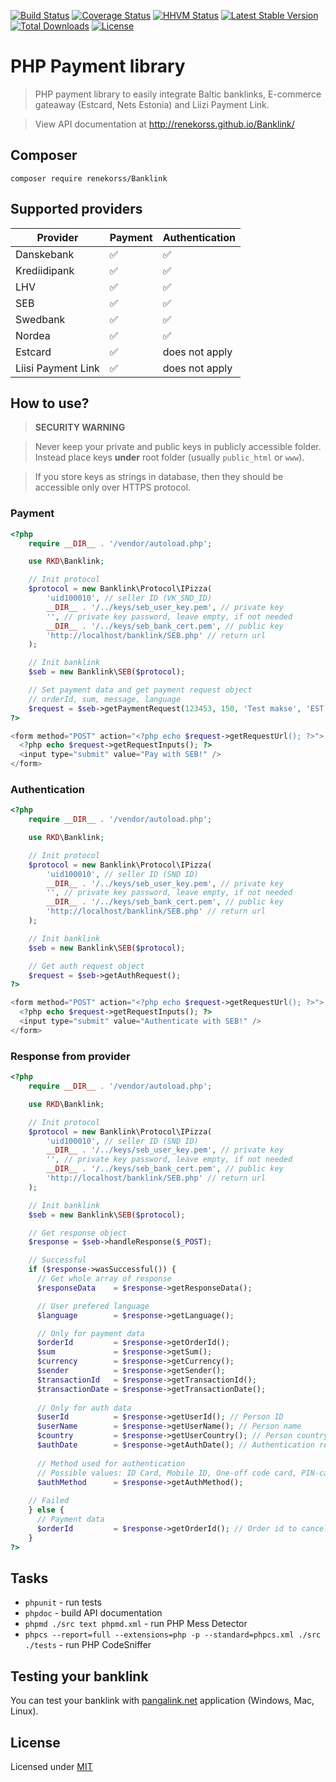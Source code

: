 [![Build Status](https://travis-ci.org/renekorss/Banklink.svg?branch=master)](https://travis-ci.org/renekorss/Banklink) 
[![Coverage Status](https://coveralls.io/repos/renekorss/Banklink/badge.svg?branch=master&service=github)](https://coveralls.io/github/renekorss/Banklink?branch=master)
[![HHVM Status](http://hhvm.h4cc.de/badge/renekorss/banklink.svg?style=flat)](http://hhvm.h4cc.de/package/renekorss/banklink)
[![Latest Stable Version](https://poser.pugx.org/renekorss/banklink/v/stable)](https://packagist.org/packages/renekorss/banklink)
[![Total Downloads](https://poser.pugx.org/renekorss/banklink/downloads)](https://packagist.org/packages/renekorss/banklink)
[![License](http://img.shields.io/badge/license-MIT-blue.svg)](LICENSE)

# PHP Payment library

> PHP payment library to easily integrate Baltic banklinks, E-commerce gateaway (Estcard, Nets Estonia) and Liizi Payment Link.

> View API documentation at http://renekorss.github.io/Banklink/

## Composer

    composer require renekorss/Banklink

## Supported providers

Provider          | Payment             | Authentication    
------------------| ------------------- | ------------------
Danskebank        | :white_check_mark:  | :white_check_mark:
Krediidipank      | :white_check_mark:  | :white_check_mark:
LHV               | :white_check_mark:  | :white_check_mark:
SEB               | :white_check_mark:  | :white_check_mark:
Swedbank          | :white_check_mark:  | :white_check_mark:
Nordea            | :white_check_mark:  | :white_check_mark:
Estcard           | :white_check_mark:  | does not apply
Liisi Payment Link| :white_check_mark:  | does not apply

## How to use?

> **SECURITY WARNING** 

> Never keep your private and public keys in publicly accessible folder. Instead place keys **under** root folder (usually `public_html` or `www`).

> If you store keys as strings in database, then they should be accessible only over HTTPS protocol.

### Payment

````php
<?php
    require __DIR__ . '/vendor/autoload.php';

    use RKD\Banklink;

    // Init protocol
    $protocol = new Banklink\Protocol\IPizza(
        'uid100010', // seller ID (VK_SND_ID)
        __DIR__ . '/../keys/seb_user_key.pem', // private key
        '', // private key password, leave empty, if not needed
        __DIR__ . '/../keys/seb_bank_cert.pem', // public key
        'http://localhost/banklink/SEB.php' // return url
    );

    // Init banklink
    $seb = new Banklink\SEB($protocol);

    // Set payment data and get payment request object
    // orderId, sum, message, language
    $request = $seb->getPaymentRequest(123453, 150, 'Test makse', 'EST');
?>

<form method="POST" action="<?php echo $request->getRequestUrl(); ?>">
  <?php echo $request->getRequestInputs(); ?>
  <input type="submit" value="Pay with SEB!" />
</form>

````

### Authentication

````php
<?php
    require __DIR__ . '/vendor/autoload.php';

    use RKD\Banklink;

    // Init protocol
    $protocol = new Banklink\Protocol\IPizza(
        'uid100010', // seller ID (SND ID)
        __DIR__ . '/../keys/seb_user_key.pem', // private key
        '', // private key password, leave empty, if not needed
        __DIR__ . '/../keys/seb_bank_cert.pem', // public key
        'http://localhost/banklink/SEB.php' // return url
    );

    // Init banklink
    $seb = new Banklink\SEB($protocol);

    // Get auth request object
    $request = $seb->getAuthRequest();
?>

<form method="POST" action="<?php echo $request->getRequestUrl(); ?>">
  <?php echo $request->getRequestInputs(); ?>
  <input type="submit" value="Authenticate with SEB!" />
</form>

````

### Response from provider

````php
<?php
    require __DIR__ . '/vendor/autoload.php';

    use RKD\Banklink;

    // Init protocol
    $protocol = new Banklink\Protocol\IPizza(
        'uid100010', // seller ID (SND ID)
        __DIR__ . '/../keys/seb_user_key.pem', // private key
        '', // private key password, leave empty, if not needed
        __DIR__ . '/../keys/seb_bank_cert.pem', // public key
        'http://localhost/banklink/SEB.php' // return url
    );

    // Init banklink
    $seb = new Banklink\SEB($protocol);

    // Get response object
    $response = $seb->handleResponse($_POST);

    // Successful
    if ($response->wasSuccessful()) {
      // Get whole array of response
      $responseData    = $response->getResponseData();

      // User prefered language
      $language        = $response->getLanguage();

      // Only for payment data
      $orderId         = $response->getOrderId();
      $sum             = $response->getSum();
      $currency        = $response->getCurrency();
      $sender          = $response->getSender();
      $transactionId   = $response->getTransactionId();
      $transactionDate = $response->getTransactionDate();
      
      // Only for auth data
      $userId          = $response->getUserId(); // Person ID
      $userName        = $response->getUserName(); // Person name
      $country         = $response->getUserCountry(); // Person country
      $authDate        = $response->getAuthDate(); // Authentication response datetime
      
      // Method used for authentication 
      // Possible values: ID Card, Mobile ID, One-off code card, PIN-calculator, Code card or unknown
      $authMethod      = $response->getAuthMethod();
    
    // Failed
    } else {
      // Payment data
      $orderId         = $response->getOrderId(); // Order id to cancel order etc.
    }
?>

````

## Tasks

 - `phpunit` - run tests
 - `phpdoc` - build API documentation
 - `phpmd ./src text phpmd.xml` - run PHP Mess Detector
 - `phpcs --report=full --extensions=php -p --standard=phpcs.xml ./src ./tests` - run PHP CodeSniffer
 
## Testing your banklink

You can test your banklink with <a href="http://pangalink.net/" target="_blank">pangalink.net</a> application (Windows, Mac, Linux).

## License

Licensed under [MIT](LICENSE)
